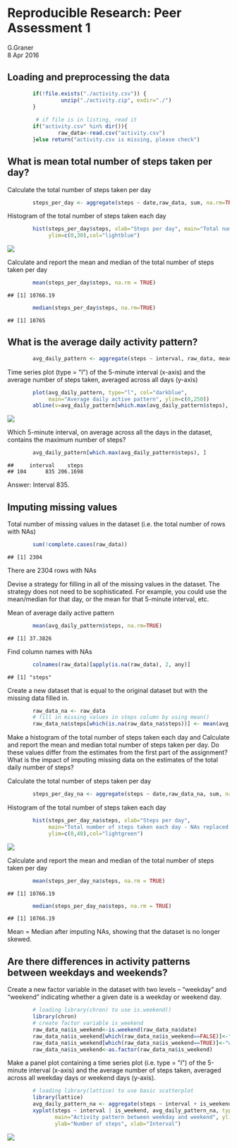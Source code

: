 # Reproducible Research: Peer Assessment 1
G.Graner  
8 Apr 2016  

## Loading and preprocessing the data


```r
        if(!file.exists("./activity.csv")) {
                 unzip("./activity.zip", exdir="./")
        }
        
         # if file is in listing, read it
        if("activity.csv" %in% dir()){
                raw_data<-read.csv("activity.csv")
        }else return("activity.csv is missing, please check")
```

## What is mean total number of steps taken per day?

Calculate the total number of steps taken per day

```r
        steps_per_day <- aggregate(steps ~ date,raw_data, sum, na.rm=TRUE)
```

Histogram of the total number of steps taken each day

```r
        hist(steps_per_day$steps, xlab="Steps per day", main="Total number of steps taken each day",
             ylim=c(0,30),col="lightblue")
```

![](PA1_template_files/figure-html/hist_steps-1.png)

Calculate and report the mean and median of the total number of steps taken per day

```r
        mean(steps_per_day$steps, na.rm = TRUE)
```

```
## [1] 10766.19
```

```r
        median(steps_per_day$steps, na.rm=TRUE)
```

```
## [1] 10765
```

## What is the average daily activity pattern?

```r
        avg_daily_pattern <- aggregate(steps ~ interval, raw_data, mean, na.rm=TRUE)
```

Time series plot (type = "l") of the 5-minute interval (x-axis) and the average number of steps taken, averaged across all days (y-axis)

```r
        plot(avg_daily_pattern, type="l", col="darkblue", 
             main="Average daily active pattern", ylim=c(0,250))
        abline(v=avg_daily_pattern[which.max(avg_daily_pattern$steps), ]$interval, col="grey")
```

![](PA1_template_files/figure-html/timeseries-1.png)

Which 5-minute interval, on average across all the days in the dataset, contains the maximum number of steps?

```r
        avg_daily_pattern[which.max(avg_daily_pattern$steps), ]
```

```
##     interval    steps
## 104      835 206.1698
```
Answer: Interval 835.

## Imputing missing values

Total number of missing values in the dataset (i.e. the total number of rows with NAs)

```r
        sum(!complete.cases(raw_data))
```

```
## [1] 2304
```
There are 2304 rows with NAs

Devise a strategy for filling in all of the missing values in the dataset. The strategy does not need to be sophisticated. For example, you could use the mean/median for that day, or the mean for that 5-minute interval, etc.

Mean of average daily active pattern

```r
        mean(avg_daily_pattern$steps, na.rm=TRUE)  
```

```
## [1] 37.3826
```

Find column names with NAs

```r
        colnames(raw_data)[apply(is.na(raw_data), 2, any)]
```

```
## [1] "steps"
```

Create a new dataset that is equal to the original dataset but with the missing data filled in.

```r
        raw_data_na <- raw_data
        # fill in missing values in steps column by using mean()
        raw_data_na$steps[which(is.na(raw_data_na$steps))] <- mean(avg_daily_pattern$steps, na.rm=TRUE)  
```

Make a histogram of the total number of steps taken each day and Calculate and report the mean and median total number of steps taken per day. Do these values differ from the estimates from the first part of the assignment? What is the impact of imputing missing data on the estimates of the total daily number of steps?

Calculate the total number of steps taken per day

```r
        steps_per_day_na <- aggregate(steps ~ date,raw_data_na, sum, na.rm=TRUE)
```

Histogram of the total number of steps taken each day

```r
        hist(steps_per_day_na$steps, xlab="Steps per day", 
             main="Total number of steps taken each day - NAs replaced with mean",
             ylim=c(0,40),col="lightgreen")
```

![](PA1_template_files/figure-html/histsteps_na-1.png)

Calculate and report the mean and median of the total number of steps taken per day

```r
        mean(steps_per_day_na$steps, na.rm = TRUE)
```

```
## [1] 10766.19
```

```r
        median(steps_per_day_na$steps, na.rm = TRUE)
```

```
## [1] 10766.19
```

Mean = Median after imputing NAs, showing that the dataset is no longer skewed.

## Are there differences in activity patterns between weekdays and weekends?

Create a new factor variable in the dataset with two levels – “weekday” and “weekend” indicating whether a given date is a weekday or weekend day.

```r
        # loading library(chron) to use is.weekend()
        library(chron)
        # create factor variable is_weekend
        raw_data_na$is_weekend<-is.weekend(raw_data_na$date)
        raw_data_na$is_weekend[which(raw_data_na$is_weekend==FALSE)]<-"weekday"
        raw_data_na$is_weekend[which(raw_data_na$is_weekend==TRUE)]<-"weekend"
        raw_data_na$is_weekend<-as.factor(raw_data_na$is_weekend)
```

Make a panel plot containing a time series plot (i.e. type = "l") of the 5-minute interval (x-axis) and the average number of steps taken, averaged across all weekday days or weekend days (y-axis).

```r
        # loading library(lattice) to use basic scatterplot
        library(lattice)
        avg_daily_pattern_na <- aggregate(steps ~ interval + is_weekend, raw_data_na, mean, na.rm=TRUE)
        xyplot(steps ~ interval | is_weekend, avg_daily_pattern_na, type="l", col="darkblue", 
               main="Activity pattern between weekday and weekend", ylim=c(0,250), layout=c(1,2), 
               ylab="Number of steps", xlab="Interval")
```

![](PA1_template_files/figure-html/panelplot-1.png)

